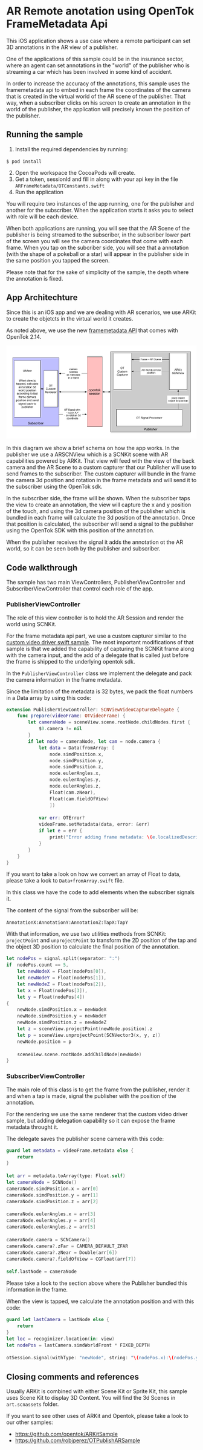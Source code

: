 # AR Remote anotation using OpenTok FrameMetadata Api

This iOS application shows a use case where a remote participant can set 3D annotations in the AR view of a publisher.

One of the applications of this sample could be in the insurance sector, where an agent can set annotations in the "world" of the publisher who is streaming a car which has been involved in some kind of accident.

In order to increase the accuracy of the annotations, this sample uses the framemetadata api to embed in each frame the coordinates of the camera that is created in the virtual world of the AR scene of the publisher. That way, when a subscriber clicks on his screen to create an annotation in the world of the publisher, the application will precisely known the position of the publisher.

## Running the sample

1. Install the required dependencies by running:

`$ pod install`

2. Open the workspace the CocoaPods will create.
3. Get a token, sessionId and fill in along with your api key in the file `ARFrameMetadata/OTConstants.swift`
4. Run the application

You will require two instances of the app running, one for the publisher and another for the subscriber. When the application starts it asks you to select with role will be each device.

When both applications are running, you will see that the AR Scene of the publisher is being streamed to the subscriber, in the subscriber lower part of the screen you will see the camera coordinates that come with each frame. When you tap on the subcriber side, you will see that a annotation (with the shape of a pokeball or a star) will appear in the publisher side in the same position you tapped the screen.

Please note that for the sake of simplicity of the sample, the depth where the annotation is fixed.

## App Architechture

Since this is an iOS app and we are dealing with AR scenarios, we use ARKit to create the objetcts in the virtual world it creates.

As noted above, we use the new [framemetadata API](https://tokbox.com/developer/sdks/ios/reference/Classes/OTVideoFrame.html#//api/name/metadata) that comes with OpenTok 2.14.

![app diagram](docs/app_diagram.png)

In this diagram we show a brief schema on how the app works. In the publisher we use a ARSCNView which is a SCNKit scene with AR capabilities powered by ARKit. That view will feed with the view of the back camera and the AR Scene to a custom capturer that our Publisher will use to send frames to the subscriber. The custom capturer will bundle in the frame the camera 3d position and rotation in the frame metadata and will send it to the subscriber using the OpenTok sdk.

In the subscriber side, the frame will be shown. When the subscriber taps the view to create an annotation, the view will capture the x and y position of the touch, and using the 3d camera position of the publisher which is bundled in each frame will calculate the 3d position of the annotation. Once that position is calculated, the subscriber will send a signal to the publisher using the OpenTok SDK with this position of the annotation.

When the publisher receives the signal it adds the annotation ot the AR world, so it can be seen both by the publisher and subscriber.

## Code walkthrough

The sample has two main ViewControllers, PublisherViewController and SubscriberViewController that control each role of the app.

### PublisherViewController

The role of this view controller is to hold the AR Session and render the world using SCNKit.

For the frame metadata api part, we use a custom capturer similar to the [custom video driver swift sample](https://github.com/opentok/opentok-ios-sdk-samples-swift/tree/master/Custom-Video-Driver). The most important modifications of that sample is that we added the capability of capturing the SCNKit frame along with the camera input, and the add of a delegate that is called just before the frame is shipped to the underlying opentok sdk.

In the `PublisherViewController` class we implement the delegate and pack the camera information in the frame metadata.

Since the limitation of the metadata is 32 bytes, we pack the float numbers in a Data array by using this code:

```swift
extension PublisherViewController: SCNViewVideoCaptureDelegate {
    func prepare(videoFrame: OTVideoFrame) {
        let cameraNode = sceneView.scene.rootNode.childNodes.first {
            $0.camera != nil
        }
        if let node = cameraNode, let cam = node.camera {
            let data = Data(fromArray: [
                node.simdPosition.x,
                node.simdPosition.y,
                node.simdPosition.z,
                node.eulerAngles.x,
                node.eulerAngles.y,
                node.eulerAngles.z,
                Float(cam.zNear),
                Float(cam.fieldOfView)
                ])

            var err: OTError?
            videoFrame.setMetadata(data, error: &err)
            if let e = err {
                print("Error adding frame metadata: \(e.localizedDescription)")
            }
        }
    }
}
```

If you want to take a look on how we convert an array of Float to data, please take a look to `Data+fromArray.swift` file.

In this class we have the code to add elements when the subscriber signals it.

The content of the signal from the subscriber will be:

`AnnotationX:AnnotationY:AnnotationZ:TapX:TapY`

With that information, we use two utilities methods from SCNKit: `projectPoint` and `unprojectPoint` to transform the 2D position of the tap and the object 3D position to calculate the final position of the annotation.

```swift
let nodePos = signal.split(separator: ":")
if  nodePos.count == 5,
    let newNodeX = Float(nodePos[0]),
    let newNodeY = Float(nodePos[1]),
    let newNodeZ = Float(nodePos[2]),
    let x = Float(nodePos[3]),
    let y = Float(nodePos[4])
{
    newNode.simdPosition.x = newNodeX
    newNode.simdPosition.y = newNodeY
    newNode.simdPosition.z = newNodeZ
    let z = sceneView.projectPoint(newNode.position).z
    let p = sceneView.unprojectPoint(SCNVector3(x, y, z))
    newNode.position = p

    sceneView.scene.rootNode.addChildNode(newNode)
}
```

### SubscriberViewController

The main role of this class is to get the frame from the publisher, render it and when a tap is made, signal the publisher with the position of the annotation.

For the rendering we use the same renderer that the custom video driver sample, but adding delegation capability so it can expose the frame metadata throught it.

The delegate saves the publisher scene camera with this code:

```swift
guard let metadata = videoFrame.metadata else {
    return
}

let arr = metadata.toArray(type: Float.self)
let cameraNode = SCNNode()
cameraNode.simdPosition.x = arr[0]
cameraNode.simdPosition.y = arr[1]
cameraNode.simdPosition.z = arr[2]

cameraNode.eulerAngles.x = arr[3]
cameraNode.eulerAngles.y = arr[4]
cameraNode.eulerAngles.z = arr[5]

cameraNode.camera = SCNCamera()
cameraNode.camera?.zFar = CAMERA_DEFAULT_ZFAR
cameraNode.camera?.zNear = Double(arr[6])
cameraNode.camera?.fieldOfView = CGFloat(arr[7])

self.lastNode = cameraNode
```

Please take a look to the section above where the Publisher bundled this information in the frame.

When the view is tapped, we calculate the annotation position and with this code:

```swift
guard let lastCamera = lastNode else {
    return
}
let loc = recoginizer.location(in: view)
let nodePos = lastCamera.simdWorldFront * FIXED_DEPTH

otSession.signal(withType: "newNode", string: "\(nodePos.x):\(nodePos.y):\(nodePos.z):\(loc.x):\(loc.y)", connection: nil, error: nil)
```

## Closing comments and references

Usually ARKit is combined with either Scene Kit or Sprite Kit, this sample uses Scene Kit to display 3D Content. You will find the 3d Scenes in `art.scnassets` folder.

If you want to see other uses of ARKit and Opentok, please take a look to our other samples:

* https://github.com/opentok/ARKitSample
* https://github.com/robjperez/OTPublishARSample
